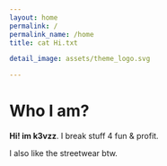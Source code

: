 ```yaml
---
layout: home
permalink: /
permalink_name: /home
title: cat Hi.txt

detail_image: assets/theme_logo.svg

---
```


# Who I am?

**Hi! im k3vzz**. I break stuff 4 fun & profit. 

I also like the streetwear btw.

